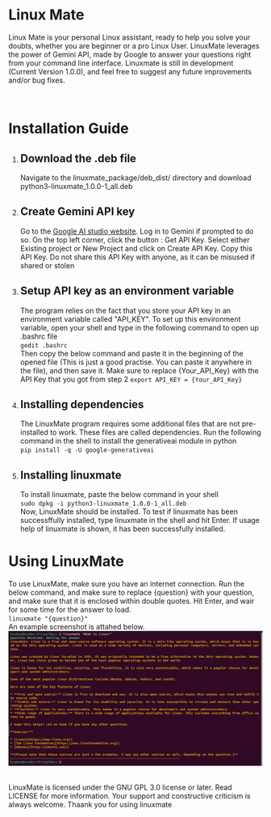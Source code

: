 <h1>Linux Mate</h1>
<p>
Linux Mate is your personal Linux assistant, ready to help you solve your doubts, whether you are beginner or a pro Linux User. LinuxMate leverages the power of Gemini API, made by Google to answer your questions right from your command line interface. Linuxmate is still in development (Current Version 1.0.0), and feel free to suggest any future improvements and/or bug fixes.
</p>
<br>
<h1>Installation Guide</h1>
<ol>
      <li>
            <h2>Download the .deb file</h2>
            <p>Navigate to the linuxmate_package/deb_dist/ directory and download python3-linuxmate_1.0.0-1_all.deb<p>
      </li>
      <li>
            <h2>Create Gemini API key</h2>
            <p>Go to the <a href="https://aistudio.google.com">Google AI studio website</a>. Log in to Gemini if prompted to do so. On the top left corner, click the button : Get API Key. Select either Existing project or New Project and click on Create API Key. Copy this API Key. <span style='bold'>Do not share this API Key with anyone, as it can be misused if shared or stolen </span></p>
      </li>
      <li>
            <h2>Setup API key as an environment variable</h2>
            <p>The program relies on the fact that you store your API key in an environment variable called "API_KEY". To set up this environment variable, open your shell and type in the following command to open up .bashrc file<br>
            <code>gedit .bashrc</code><br>
            Then copy the below command and paste it in the beginning of the opened file (This is just a good practise. You can paste it anywhere in the file), and then save it. Make sure to replace {Your_API_Key} with the API Key that you got from step 2
            <code>export API_KEY = {Your_API_Key}</code><br>
      </li>
      <li>
            <h2>Installing dependencies</h2>
            <p>The LinuxMate program requires some additional files that are not pre-installed to work. These files are called dependencies. Run the following command in the shell to install the generativeai module in python<br>
            <code>pip install -q -U google-generativeai</code><br>
      </li>
      <li>
            <h2>Installing linuxmate</h2>
            <p>To install linuxmate, paste the below command in your shell<br>
            <code>sudo dpkg -i python3-linuxmate_1.0.0-1_all.deb</code><br>
            Now, LinuxMate should be installed. To test if linuxmate has been successffully installed, type linuxmate in the shell and hit Enter. If usage help of linuxmate is shown, it has been successfully installed.
      </li>
</ol>
<h1>Using LinuxMate</h1>
<p>To use LinuxMate, make sure you have an internet connection. Run the below command, and make sure to replace {question} with your question, and make sure that it is enclosed within double quotes. Hit Enter, and wair for some time for the answer to load.<br>
<code>linuxmate "{question}"</code><br>
An example screenshot is attahed below.<br><img src="linuxmateDemo.png" alt="Linux Mate demo img"><br><br></p>
<p>LinuxMate is licensed under the GNU GPL 3.0 license or later. Read LICENSE for more information. Your support and constructive criticism is always welcome. Thaank you for using linuxmate</p>
